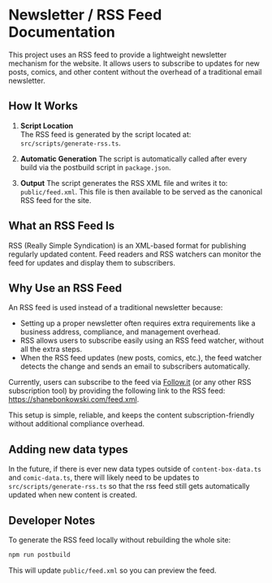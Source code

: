 # Newsletter / RSS Feed Documentation

This project uses an RSS feed to provide a lightweight newsletter mechanism for the website. It allows users to subscribe to updates for new posts, comics, and other content without the overhead of a traditional email newsletter.

## How It Works

1. **Script Location**  
   The RSS feed is generated by the script located at: `src/scripts/generate-rss.ts`.

2. **Automatic Generation**
   The script is automatically called after every build via the postbuild script in `package.json`.

3. **Output**
   The script generates the RSS XML file and writes it to: `public/feed.xml`. This file is then available to be served as the canonical RSS feed for the site.

## What an RSS Feed Is

RSS (Really Simple Syndication) is an XML-based format for publishing regularly updated content. Feed readers and RSS watchers can monitor the feed for updates and display them to subscribers.

## Why Use an RSS Feed

An RSS feed is used instead of a traditional newsletter because:

- Setting up a proper newsletter often requires extra requirements like a business address, compliance, and management overhead.
- RSS allows users to subscribe easily using an RSS feed watcher, without all the extra steps.
- When the RSS feed updates (new posts, comics, etc.), the feed watcher detects the change and sends an email to subscribers automatically.

Currently, users can subscribe to the feed via [Follow.it](https://follow.it/) (or any other RSS subscription tool) by providing the following link to the RSS feed: https://shanebonkowski.com/feed.xml.

This setup is simple, reliable, and keeps the content subscription-friendly without additional compliance overhead.

## Adding new data types

In the future, if there is ever new data types outside of `content-box-data.ts` and `comic-data.ts`, there will likely need to be updates to `src/scripts/generate-rss.ts` so that the rss feed still gets automatically updated when new content is created.

## Developer Notes

To generate the RSS feed locally without rebuilding the whole site:

```bash
npm run postbuild
```

This will update `public/feed.xml` so you can preview the feed.
